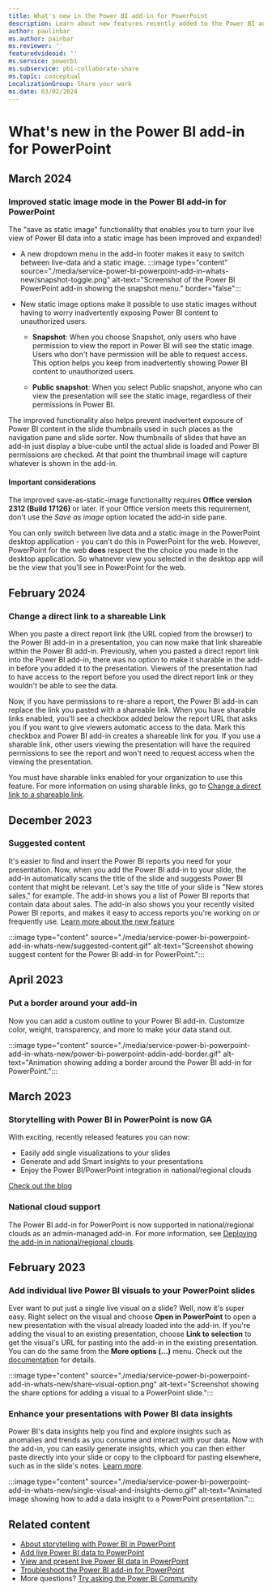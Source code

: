 ```yaml
---
title: What's new in the Power BI add-in for PowerPoint
description: Learn about new features recently added to the Power BI add-in for PowerPoint.
author: paulinbar
ms.author: painbar
ms.reviewer: ''
featuredvideoid: ''
ms.service: powerbi
ms.subservice: pbi-collaborate-share
ms.topic: conceptual
LocalizationGroup: Share your work
ms.date: 03/02/2024
---
```


# What's new in the Power BI add-in for PowerPoint

## March 2024

### Improved static image mode in the Power BI add-in for PowerPoint

The "save as static image" functionalilty that enables you to turn your live view of Power BI data into a static image has been improved and expanded!

* A new dropdown menu in the add-in footer makes it easy to switch between live-data and a static image.
    :::image type="content" source="./media/service-power-bi-powerpoint-add-in-whats-new/snapshot-toggle.png" alt-text="Screenshot of the Power BI PowerPoint add-in showing the snapshot menu." border="false":::
	
* New static image options make it possible to use static images without having to worry inadvertently exposing Power BI content to unauthorized users.

    * **Snapshot**: When you choose Snapshot, only users who have permission to view the report in Power BI will see the static image. Users who don't have permission will be able to request access. This option helps you keep from inadvertently showing Power BI content to unauthorized users.

	* **Public snapshot**: When you select Public snapshot, anyone who can view the presentation will see the static image, regardless of their permissions in Power BI.

The improved functionality also helps prevent inadvertent exposure of Power BI content in the slide thumbnails used in such places as the navigation pane and slide sorter. Now thumbnails of slides that have an add-in just display a blue-cube until the actual slide is loaded and Power BI permissions are checked. At that point the thumbnail image will capture whatever is shown in the add-in.

#### Important considerations

The improved save-as-static-image functionallty requires **Office version 2312 (Build 17126)** or later. If your Office version meets this requirement, don't use the *Save as image* option located the add-in side pane.

You can only switch between live data and a static image in the PowerPoint desktop application - you can't do this in PowerPoint for the web. However, PowerPoint for the web **does** respect the the choice you made in the desktop application. So whatnever view you selected in the desktop app will be the view that you'll see in PowerPoint for the web.

## February 2024

### Change a direct link to a shareable Link

When you paste a direct report link (the URL copied from the browser) to the Power BI add-in in a presentation, you can now make that link shareable within the Power BI add-in. Previously, when you pasted a direct report link into the Power BI add-in, there was no option to make it sharable in the add-in before you added it to the presentation. Viewers of the presentation had to have access to the report before you used the direct report link or they wouldn't be able to see the data. 

Now, if you have permissions to re-share a report, the Power BI add-in can replace the link you pasted with a shareable link. When you have sharable links enabled, you'll see a checkbox added below the report URL that asks you if you want to give viewers automatic access to the data. Mark this checkbox and Power BI add-in creates a shareable link for you. If you use a sharable link, other users viewing the presentation will have the required permissions to see the report and won't need to request access when the viewing the presentation.

You must have sharable links enabled for your organization to use this feature. For more information on using sharable links, go to [Change a direct link to a shareable link](./service-power-bi-powerpoint-add-in-install.md#change-a-direct-link-to-a-shareable-link).
## December 2023

### Suggested content

It's easier to find and insert the Power BI reports you need for your presentation. Now, when you add the Power BI add-in to your slide, the add-in automatically scans the title of the slide and suggests Power BI content that might be relevant. Let's say the title of your slide is "New stores sales," for example. The add-in shows you a list of Power BI reports that contain data about sales. The add-in also shows you your recently visited Power BI reports, and makes it easy to access reports you're working on or frequently use. [Learn more about the new feature](https://powerbi.microsoft.com/en-us/blog/power-bi-december-2023-feature-summary/#post-25451-_Toc152674248)

:::image type="content" source="./media/service-power-bi-powerpoint-add-in-whats-new/suggested-content.gif" alt-text="Screenshot showing suggest content for the Power BI add-in for PowerPoint.":::

## April 2023

### Put a border around your add-in

Now you can add a custom outline to your Power BI add-in. Customize color, weight, transparency, and more to make your data stand out.

:::image type="content" source="./media/service-power-bi-powerpoint-add-in-whats-new/power-bi-powerpoint-addin-add-border.gif" alt-text="Animation showing adding a border around the Power BI add-in for PowerPoint.":::

## March 2023

### Storytelling with Power BI in PowerPoint is now GA

With exciting, recently released features you can now:
* Easily add single visualizations to your slides
* Generate and add Smart insights to your presentations
* Enjoy the Power BI/PowerPoint integration in national/regional clouds 

[Check out the blog](https://powerbi.microsoft.com/blog/storytellingga/)

### National cloud support

The Power BI add-in for PowerPoint is now supported in national/regional clouds as an admin-managed add-in. For more information, see [Deploying the add-in in national/regional clouds](./service-power-bi-powerpoint-add-in-admin.md#deploying-the-add-in-in-nationalregional-clouds).

## February 2023

### Add individual live Power BI visuals to your PowerPoint slides

Ever want to put just a single live visual on a slide? Well, now it's super easy. Right select on the visual and choose **Open in PowerPoint** to open a new presentation with the visual already loaded into the add-in. If you're adding the visual to an existing presentation, choose **Link to selection** to get the visual's URL for pasting into the add-in in the existing presentation. You can do the same from the **More options (...)** menu. Check out the [documentation](./service-power-bi-powerpoint-add-in-install.md#use-the-direct-url-to-add-live-data-to-a-presentation) for details.

:::image type="content" source="./media/service-power-bi-powerpoint-add-in-whats-new/share-visual-option.png" alt-text="Screenshot showing the share options for adding a visual to a PowerPoint slide.":::

### Enhance your presentations with Power BI data insights

Power BI's data insights help you find and explore insights such as anomalies and trends as you consume and interact with your data. Now with the add-in, you can easily generate insights, which you can then either paste directly into your slide or copy to the clipboard for pasting elsewhere, such as in the slide's notes. [Learn more](./service-power-bi-powerpoint-add-in-view-present.md#enrich-your-presentation-with-data-insights).

:::image type="content" source="./media/service-power-bi-powerpoint-add-in-whats-new/single-visual-and-insights-demo.gif" alt-text="Animated image showing how to add a data insight to a PowerPoint presentation.":::

## Related content

* [About storytelling with Power BI in PowerPoint](./service-power-bi-powerpoint-add-in-about.md)
* [Add live Power BI data to PowerPoint](./service-power-bi-powerpoint-add-in-install.md)
* [View and present live Power BI data in PowerPoint](./service-power-bi-powerpoint-add-in-view-present.md)
* [Troubleshoot the Power BI add-in for PowerPoint](./service-power-bi-powerpoint-add-in-troubleshoot.md)
* More questions? [Try asking the Power BI Community](https://community.powerbi.com/)